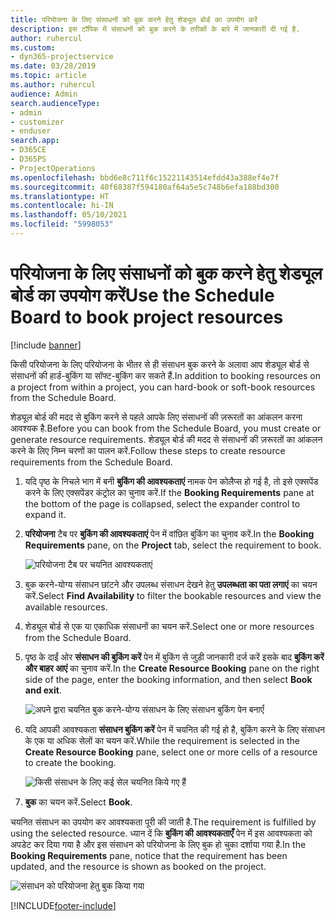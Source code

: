 ```yaml
---
title: परियोजना के लिए संसाधनों को बुक करने हेतु शेड्यूल बोर्ड का उपयोग करें
description: इस टॉपिक में संसाधनों को बुक करने के तरीकों के बारे में जानकारी दी गई है.
author: ruhercul
ms.custom:
- dyn365-projectservice
ms.date: 03/28/2019
ms.topic: article
ms.author: ruhercul
audience: Admin
search.audienceType:
- admin
- customizer
- enduser
search.app:
- D365CE
- D365PS
- ProjectOperations
ms.openlocfilehash: bbd6e8c711f6c15221143514efdd43a388ef4e7f
ms.sourcegitcommit: 40f68387f594180af64a5e5c748b6efa188bd300
ms.translationtype: HT
ms.contentlocale: hi-IN
ms.lasthandoff: 05/10/2021
ms.locfileid: "5998053"
---
```

# <a name="use-the-schedule-board-to-book-project-resources"></a><span data-ttu-id="a0e58-103">परियोजना के लिए संसाधनों को बुक करने हेतु शेड्यूल बोर्ड का उपयोग करें</span><span class="sxs-lookup"><span data-stu-id="a0e58-103">Use the Schedule Board to book project resources</span></span>

[!include [banner](../includes/psa-now-project-operations.md)]

<span data-ttu-id="a0e58-104">किसी परियोजना के लिए परियोजना के भीतर से ही संसाधन बुक करने के अलावा आप शेड्यूल बोर्ड से संसाधनों की हार्ड-बुकिंग या सॉफ्ट-बुकिंग कर सकते हैं.</span><span class="sxs-lookup"><span data-stu-id="a0e58-104">In addition to booking resources on a project from within a project, you can hard-book or soft-book resources from the Schedule Board.</span></span>

<span data-ttu-id="a0e58-105">शेड्यूल बोर्ड की मदद से बुकिंग करने से पहले आपके लिए संसाधनों की ज़रूरतों का आंकलन करना आवश्यक है.</span><span class="sxs-lookup"><span data-stu-id="a0e58-105">Before you can book from the Schedule Board, you must create or generate resource requirements.</span></span> <span data-ttu-id="a0e58-106">शेड्यूल बोर्ड की मदद से संसाधनों की ज़रूरतों का आंकलन करने के लिए निम्न चरणों का पालन करें.</span><span class="sxs-lookup"><span data-stu-id="a0e58-106">Follow these steps to create resource requirements from the Schedule Board.</span></span>

1. <span data-ttu-id="a0e58-107">यदि पृष्ठ के निचले भाग में बनी **बुकिंग की आवश्यकताएं** नामक पेन कोलैप्स हो गई है, तो इसे एक्सपेंड करने के लिए एक्सपेंडर कंट्रोल का चुनाव करें.</span><span class="sxs-lookup"><span data-stu-id="a0e58-107">If the **Booking Requirements** pane at the bottom of the page is collapsed, select the expander control to expand it.</span></span>
2. <span data-ttu-id="a0e58-108">**परियोजना** टैब पर **बुकिंग की आवश्यकताएं** पेन में वांछित बुकिंग का चुनाव करें.</span><span class="sxs-lookup"><span data-stu-id="a0e58-108">In the **Booking Requirements** pane, on the **Project** tab, select the requirement to book.</span></span>

    ![परियोजना टैब पर चयनित आवश्यकताएं](media/Resource-Management-image73.png)

3. <span data-ttu-id="a0e58-110">बुक करने-योग्य संसाधन छांटने और उपलब्ध संसाधन देखने हेतु **उपलब्धता का पता लगाएं** का चयन करें.</span><span class="sxs-lookup"><span data-stu-id="a0e58-110">Select **Find Availability** to filter the bookable resources and view the available resources.</span></span> 
4. <span data-ttu-id="a0e58-111">शेड्यूल बोर्ड से एक या एकाधिक संसाधनों का चयन करें.</span><span class="sxs-lookup"><span data-stu-id="a0e58-111">Select one or more resources from the Schedule Board.</span></span> 
5. <span data-ttu-id="a0e58-112">पृष्ठ के दाईं ओर **संसाधन की बुकिंग करें** पेन में बुकिंग से जुड़ी जानकारी दर्ज करें इसके बाद **बुकिंग करें और बाहर आएं** का चुनाव करें.</span><span class="sxs-lookup"><span data-stu-id="a0e58-112">In the **Create Resource Booking** pane on the right side of the page, enter the booking information, and then select **Book and exit**.</span></span>

    ![अपने द्वारा चयनित बुक करने-योग्य संसाधन के लिए संसाधन बुकिंग पेन बनाएँ](media/Resource-Management-image74.png)

6. <span data-ttu-id="a0e58-114">यदि आपकी आवश्यकता **संसाधन बुकिंग करें** पेन में चयनित की गई हो है, बुकिंग करने के लिए संसाधन के एक या अधिक सेलों का चयन करें.</span><span class="sxs-lookup"><span data-stu-id="a0e58-114">While the requirement is selected in the **Create Resource Booking** pane, select one or more cells of a resource to create the booking.</span></span>

    ![किसी संसाधन के लिए कई सेल चयनित किये गए हैं](media/Resource-Management-image75.png)

7. <span data-ttu-id="a0e58-116">**बुक** का चयन करें.</span><span class="sxs-lookup"><span data-stu-id="a0e58-116">Select **Book**.</span></span>

<span data-ttu-id="a0e58-117">चयनित संसाधन का उपयोग कर आवश्यकता पूरी की जाती है.</span><span class="sxs-lookup"><span data-stu-id="a0e58-117">The requirement is fulfilled by using the selected resource.</span></span> <span data-ttu-id="a0e58-118">ध्यान दें कि **बुकिंग की आवश्यकताएँ** पेन में इस आवश्यकता को अपडेट कर दिया गया है और इस संसाधन को परियोजना के लिए बुक हो चुका दर्शाया गया है.</span><span class="sxs-lookup"><span data-stu-id="a0e58-118">In the **Booking Requirements** pane, notice that the requirement has been updated, and the resource is shown as booked on the project.</span></span>

![संसाधन को परियोजना हेतु बुक किया गया](media/Resource-Management-image76.png)


[!INCLUDE[footer-include](../includes/footer-banner.md)]